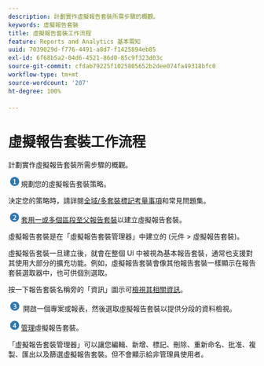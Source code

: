 ```yaml
---
description: 計劃實作虛擬報告套裝所需步驟的概觀。
keywords: 虛擬報告套裝
title: 虛擬報告套裝工作流程
feature: Reports and Analytics 基本需知
uuid: 7039029d-f776-4491-a8d7-f1425894eb85
exl-id: 6f68b5a2-04d6-4521-86d0-85c9f323d03c
source-git-commit: cfdab79225f1025805652b2dee074fa49318bfc0
workflow-type: tm+mt
source-wordcount: '207'
ht-degree: 100%

---
```


# 虛擬報告套裝工作流程

計劃實作虛擬報告套裝所需步驟的概觀。

![](assets/step1_icon.png)規劃您的虛擬報告套裝策略。

決定您的策略時，請詳閱[全域/多套裝標記考量事項](/help/components/vrs/vrs-considerations.md)和常見問題集。

![](assets/step2_icon.png)[套用一或多個區段至父報告套裝](/help/components/vrs/c-workflow-vrs/vrs-create.md)以建立虛擬報告套裝。

虛擬報告套裝是在「虛擬報告套裝管理器」中建立的 (元件 > 虛擬報告套裝)。

虛擬報告套裝一旦建立後，就會在整個 UI 中被視為基本報告套裝，通常也支援對其使用大部分的擴充功能。例如，虛擬報告套裝會像其他報告套裝一樣顯示在報告套裝選取器中，也可供個別選取。

按一下報告套裝名稱旁的「資訊」圖示可[檢視其相關資訊](/help/components/vrs/c-workflow-vrs/vrs-view.md)。

![](assets/step3_icon.png) 開啟一個專案或報表，然後選取虛擬報告套裝以提供分段的資料檢視。

![](assets/step4_icon.png)[管理](/help/components/vrs/c-workflow-vrs/vrs-manage.md)虛擬報告套裝。

「虛擬報告套裝管理器」可以讓您編輯、新增、標記、刪除、重新命名、批准、複製、匯出以及篩選虛擬報告套裝。但不會顯示給非管理員使用者。
